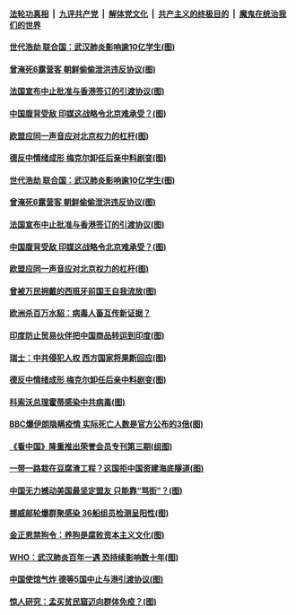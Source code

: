 

####  [法轮功真相](../../../../basic/blob/master/README.md?t=08041831) &nbsp;|&nbsp; [九评共产党](../../../../9ping.md/blob/master/README.md?t=08041831) &nbsp;|&nbsp; [解体党文化](../../../../jtdwh.md/blob/master/README.md?t=08041831)  &nbsp;|&nbsp; [共产主义的终极目的](../../../../gczydzjmd.md/blob/master/README.md?t=08041831) &nbsp;|&nbsp; [魔鬼在统治我们的世界](../../../../mgztzwmdsj.md/blob/master/README.md?t=08041831) 

#### [世代浩劫 联合国：武汉肺炎影响逾10亿学生(图)](../pages/p9/941861.md?t=08041831) 

#### [曾淹死6露营客 朝鲜偷偷泄洪违反协议(图)](../pages/p9/941858.md?t=08041831) 

#### [法国宣布中止批准与香港签订的引渡协议(图)](../pages/p9/941848.md?t=08041831) 

#### [中国腹背受敌 印媒这战略令北京难承受？(图)](../pages/p9/941759.md?t=08041831) 

#### [欧盟应同一声音应对北京权力的杠杆(图)](../pages/p9/941805.md?t=08041831) 

#### [德反中情绪成形 梅克尔卸任后亲中料剧变(图)](../pages/p9/941768.md?t=08041831) 

#### [世代浩劫 联合国：武汉肺炎影响逾10亿学生(图)](../pages/p9/941861.md?t=08041831) 

#### [曾淹死6露营客 朝鲜偷偷泄洪违反协议(图)](../pages/p9/941858.md?t=08041831) 

#### [法国宣布中止批准与香港签订的引渡协议(图)](../pages/p9/941848.md?t=08041831) 

#### [中国腹背受敌 印媒这战略令北京难承受？(图)](../pages/p9/941759.md?t=08041831) 

#### [欧盟应同一声音应对北京权力的杠杆(图)](../pages/p9/941805.md?t=08041831) 

#### [曾被万民拥戴的西班牙前国王自我流放(图)](../pages/p9/941817.md?t=08041831) 

#### [欧洲杀百万水貂：病毒人畜互传新证据？](../pages/p9/941815.md?t=08041831) 

#### [印度防止贸易伙伴把中国商品转运到印度(图)](../pages/p9/941814.md?t=08041831) 

#### [瑞士：中共侵犯人权 西方国家将果断回应(图)](../pages/p9/941767.md?t=08041831) 

#### [德反中情绪成形 梅克尔卸任后亲中料剧变(图)](../pages/p9/941768.md?t=08041831) 

#### [科索沃总理霍蒂感染中共病毒(图)](../pages/p9/941764.md?t=08041831) 

#### [BBC爆伊朗隐瞒疫情 实际死亡人数是官方公布的3倍(图)](../pages/p9/941734.md?t=08041831) 

#### [《看中国》隆重推出荣誉会员专刊第三期(组图)](../pages/p9/941393.md?t=08041831) 

#### [一带一路栽在豆腐渣工程？这国拒中国资建海底隧道(图)](../pages/p9/941623.md?t=08041831) 

#### [中国无力撼动美国最坚定盟友 只能靠“骂街”？(图)](../pages/p9/941711.md?t=08041831) 

#### [挪威邮轮爆群聚感染 36船组员检测呈阳性(图)](../pages/p9/941638.md?t=08041831) 

#### [金正恩禁狗令：养狗是腐败资本主义文化(图)](../pages/p9/941695.md?t=08041831) 

#### [WHO：武汉肺炎百年一遇 恐持续影响数十年(图)](../pages/p9/941539.md?t=08041831) 

#### [中国使馆气炸 德等5国中止与港引渡协议(图)](../pages/p9/941546.md?t=08041831) 

#### [惊人研究：孟买贫民窟迈向群体免疫？(图)](../pages/p9/941601.md?t=08041831) 

